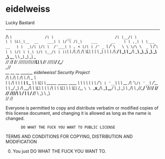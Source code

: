 eidelweiss
==========

Lucky Bastard

 
 ____                  __                              __    __               
/\  _`\               /\ \      __                    /\ \__/\ \              
\ \ \L\_\__  __    ___\ \ \/'\ /\_\    ___      __    \ \ ,_\ \ \___      __  
 \ \  _\/\ \/\ \  /'___\ \ , < \/\ \ /' _ `\  /'_ `\   \ \ \/\ \  _ `\  /'__`\
  \ \ \/\ \ \_\ \/\ \__/\ \ \\`\\ \ \/\ \/\ \/\ \L\ \   \ \ \_\ \ \ \ \/\  __/
   \ \_\ \ \____/\ \____\\ \_\ \_\ \_\ \_\ \_\ \____ \   \ \__\\ \_\ \_\ \____\
    \/_/  \/___/  \/____/ \/_/\/_/\/_/\/_/\/_/\/___L\ \   \/__/ \/_/\/_/\/____/
                                                /\____/                       
                                                \_/__/                        
 __      __          __          ______                       eidelweiss! Security Project    
/\ \  __/\ \        /\ \        /\  _  \                          
\ \ \/\ \ \ \     __\ \ \____   \ \ \L\ \  _____   _____     ____ 
 \ \ \ \ \ \ \  /'__`\ \ '__`\   \ \  __ \/\ '__`\/\ '__`\  /',__\
  \ \ \_/ \_\ \/\  __/\ \ \L\ \   \ \ \/\ \ \ \L\ \ \ \L\ \/\__, `\
   \ `\___x___/\ \____\\ \_,__/    \ \_\ \_\ \ ,__/\ \ ,__/\/\____/
    '\/__//__/  \/____/ \/___/      \/_/\/_/\ \ \/  \ \ \/  \/___/
                                             \ \_\   \ \_\        
                                              \/_/    \/_/         


Everyone is permitted to copy and distribute verbatim or modified
copies of this license document, and changing it is allowed as long
as the name is changed.

           DO WHAT THE FUCK YOU WANT TO PUBLIC LICENSE
  TERMS AND CONDITIONS FOR COPYING, DISTRIBUTION AND MODIFICATION

 0. You just DO WHAT THE FUCK YOU WANT TO.
